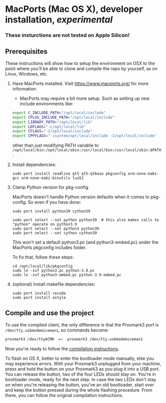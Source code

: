 # MacPorts (Mac OS X), developer installation, ***experimental***

<b><h3>These insturctions are not tested on Apple Silicon!</h3></b>

## Prerequisites

These instructions will show how to setup the environment on OSX to the point where you'll be able to clone and compile the repo by yourself, as on Linux, Windows, etc.

1. Have MacPorts installed. Visit https://www.macports.org/ for more information.

    * MacPorts may require a bit more setup. Such as setting up new include environments like:

    ```bash
    export C_INCLUDE_PATH="/opt/local/include"
    export CPLUS_INCLUDE_PATH="/opt/local/include"
    export LIBRARY_PATH="/opt/local/lib"
    export LDFLAGS="-L/opt/local/lib"
    export CFLAGS="-I/opt/local/include"
    export CPPFLAGS="-isystem/opt/local/include -I/opt/local/include"
    ```

    other than just modifying PATH variable to `/opt/local/bin:/opt/local/sbin:/usr/local/bin:/usr/local/sbin:$PATH`.

2. Install dependencies:

    ```
    sudo port install readline qt5 qt5-qtbase pkgconfig arm-none-eabi-gcc arm-none-eabi-binutils lua52
    ```

3. Clamp Python version for pkg-config

    MacPorts doesn't handle Python version defaults when it comes to pkg-config. So even if you have done:

    ```
    sudo port install python39 cython39

    sudo port select --set python python39  # this also makes calls to "python" operate on python3.9
    sudo port select --set python3 python39
    sudo port select --set cython cython39 
    ```

    This won't set a default python3.pc (and  python3-embed.pc) under the MacPorts pkgconfig includes folder.

    To fix that, follow these steps:

    ```
    cd /opt/local/lib/pkgconfig
    sudo ln -svf python3.pc python-3.9.pc
    sudo ln -svf python3-embed.pc python-3.9-embed.pc
    ```

4. (optional) Install makefile dependencies:

    ```
    sudo port install recode
    sudo port install astyle
    ```


## Compile and use the project

To use the compiled client, the only difference is that the Proxmark3 port is `/dev/tty.usbmodemiceman1`, so commands become:

```sh
proxmark3 /dev/ttyACM0  =>  proxmark3 /dev/tty.usbmodemiceman1
```

Now you're ready to follow the [compilation instructions](/doc/md/Use_of_Proxmark/0_Compilation-Instructions.md).

To flash on OS X, better to enter the bootloader mode manually, else you may experience errors.
With your Proxmark3 unplugged from your machine, press and hold the button on your Proxmark3 as you plug it into a USB port. You can release the button, two of the four LEDs should stay on. You're in bootloader mode, ready for the next step. In case the two LEDs don't stay on when you're releasing the button, you've an old bootloader, start over and keep the button pressed during the whole flashing procedure.
From there, you can follow the original compilation instructions.